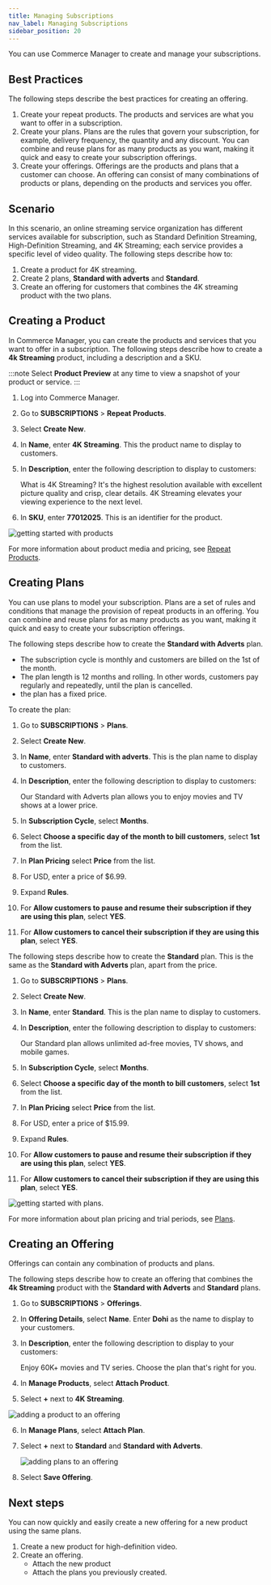 ```yaml
---
title: Managing Subscriptions
nav_label: Managing Subscriptions
sidebar_position: 20
---
```


You can use Commerce Manager to create and manage your subscriptions. 

## Best Practices

The following steps describe the best practices for creating an offering.

1. Create your repeat products. The products and services are what you want to offer in a subscription.
1. Create your plans. Plans are the rules that govern your subscription, for example, delivery frequency, the quantity and any discount. You can combine and reuse plans for as many products as you want, making it quick and easy to create your subscription offerings.
1. Create your offerings. Offerings are the products and plans that a customer can choose. An offering can consist of many combinations of products or plans, depending on the products and services you offer.

## Scenario

In this scenario, an online streaming service organization has different services available for subscription, such as Standard Definition Streaming, High-Definition Streaming, and 4K Streaming; each service provides a specific level of video quality. The following steps describe how to:

1. Create a product for 4K streaming.
2. Create 2 plans, **Standard with adverts** and **Standard**.
3. Create an offering for customers that combines the 4K streaming product with the two plans.

## Creating a Product

In Commerce Manager, you can create the products and services that you want to offer in a subscription. The following steps describe how to create a **4k Streaming** product, including a description and a SKU.

:::note
Select **Product Preview** at any time to view a snapshot of your product or service.
:::

1. Log into Commerce Manager. 
2. Go to **SUBSCRIPTIONS** > **Repeat Products**.
3. Select **Create New**.
4. In **Name**, enter **4K Streaming**. This the product name to display to customers.
5. In **Description**, enter the following description to display to customers:

   What is 4K Streaming? It's the highest resolution available with excellent picture quality and crisp, clear details. 4K Streaming elevates your viewing experience to the next level. 
  
6. In **SKU**, enter **77012025**. This is an identifier for the product.

![getting started with products](/assets/getting_started_sub_products.png)

For more information about product media and pricing, see [Repeat Products](https://beta.elasticpath.dev/docs/subscriptions/products/managing-products-cm).

## Creating Plans

You can use plans to model your subscription. Plans are a set of rules and conditions that manage the provision of repeat products in an offering. You can combine and reuse plans for as many products as you want, making it quick and easy to create your subscription offerings.

The following steps describe how to create the **Standard with Adverts** plan.

- The subscription cycle is monthly and customers are billed on the 1st of the month.
- The plan length is 12 months and rolling. In other words, customers pay regularly and repeatedly, until the plan is cancelled.
- the plan has a fixed price.

To create the plan:

1. Go to **SUBSCRIPTIONS** > **Plans**. 
2. Select **Create New**.
3. In **Name**, enter **Standard with adverts**. This is the plan name to display to customers.
4. In **Description**, enter the following description to display to customers:

   Our Standard with Adverts plan allows you to enjoy movies and TV shows at a lower price. 

5. In **Subscription Cycle**, select **Months**.
6. Select **Choose a specific day of the month to bill customers**, select **1st** from the list.
7. In **Plan Pricing** select **Price** from the list.
8. For USD, enter a price of $6.99.
9. Expand **Rules**.
10. For **Allow customers to pause and resume their subscription if they are using this plan**, select **YES**.
11. For **Allow customers to cancel their subscription if they are using this plan**, select **YES**.

The following steps describe how to create the **Standard** plan. This is the same as the **Standard with Adverts** plan, apart from the price.

1. Go to **SUBSCRIPTIONS** > **Plans**.
2. Select **Create New**.
3. In **Name**, enter **Standard**. This is the plan name to display to customers.
4. In **Description**, enter the following description to display to customers:

   Our Standard plan allows unlimited ad-free movies, TV shows, and mobile games. 

5. In **Subscription Cycle**, select **Months**.
6. Select **Choose a specific day of the month to bill customers**, select **1st** from the list.
7. In **Plan Pricing** select **Price** from the list.
8. For USD, enter a price of $15.99.
9. Expand **Rules**.
10. For **Allow customers to pause and resume their subscription if they are using this plan**, select **YES**.
11. For **Allow customers to cancel their subscription if they are using this plan**, select **YES**.

![getting started with plans](/assets/getting_started_sub_plans.png).

For more information about plan pricing and trial periods, see [Plans](https://beta.elasticpath.dev/docs/subscriptions/subscription-plans/managing-subscription-plans-cm).

## Creating an Offering

Offerings can contain any combination of products and plans.

The following steps describe how to create an offering that combines the **4k Streaming** product with the **Standard with Adverts** and **Standard** plans.

1. Go to **SUBSCRIPTIONS** > **Offerings**.
2. In **Offering Details**, select **Name**. Enter **Dohi** as the name to display to your customers.
3. In **Description**, enter the following description to display to your customers: 

   Enjoy 60K+ movies and TV series. Choose the plan that's right for you. 

4. In **Manage Products**, select **Attach Product**.
5. Select **+** next to **4K Streaming**.

![adding a product to an offering](/assets/offering_products.png)

6. In **Manage Plans**, select **Attach Plan**.
7. Select **+** next to **Standard** and **Standard with Adverts**.

   ![adding plans to an offering](/assets/offering_plans.png)

8. Select **Save Offering**.

## Next steps

You can now quickly and easily create a new offering for a new product using the same plans.

1. Create a new product for high-definition video.
2. Create an offering.
   - Attach the new product
   - Attach the plans you previously created.
